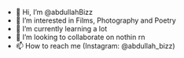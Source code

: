 - 👋 Hi, I’m @abdullahBizz
- 👀 I’m interested in Films, Photography and Poetry
- 🌱 I’m currently learning a lot
- 💞️ I’m looking to collaborate on nothin rn
- 📫 How to reach me (Instagram: @abdullah_bizz)

<!---
abdullahBizz/abdullahBizz is a ✨ special ✨ repository because its `README.md` (this file) appears on your GitHub profile.
You can click the Preview link to take a look at your changes.
--->
